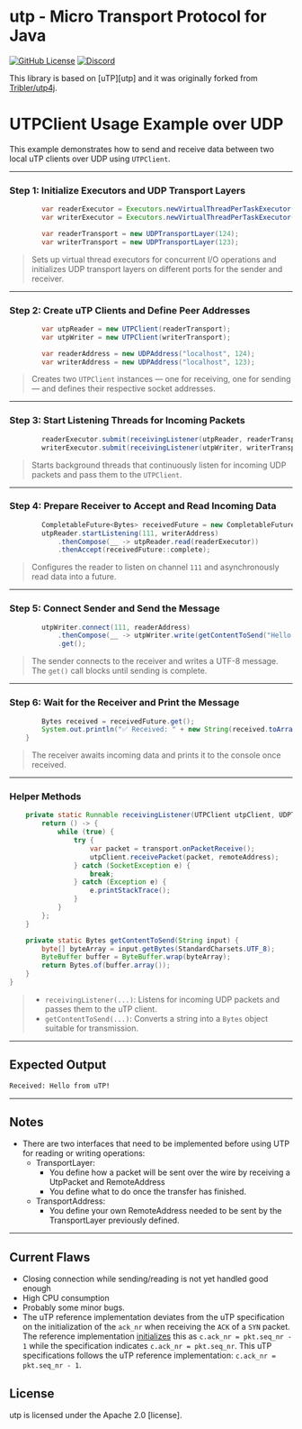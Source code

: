 # utp - Micro Transport Protocol for Java
[![GitHub License](https://img.shields.io/badge/license-Apache%202.0-blue?style=flat-square)]()
[![Discord](https://img.shields.io/badge/Chat-on%20Discord-%235865F2?logo=discord&logoColor=white)](https://discord.com/channels/890617081744220180/1301231225276465152)

This library is based on [uTP][utp] and it was originally forked from [Tribler/utp4j](https://github.com/Tribler/utp4j).


# UTPClient Usage Example over UDP

This example demonstrates how to send and receive data between two local uTP clients over UDP using `UTPClient`.

---
### Step 1: Initialize Executors and UDP Transport Layers

```java
        var readerExecutor = Executors.newVirtualThreadPerTaskExecutor();
        var writerExecutor = Executors.newVirtualThreadPerTaskExecutor();

        var readerTransport = new UDPTransportLayer(124);
        var writerTransport = new UDPTransportLayer(123);
```

> Sets up virtual thread executors for concurrent I/O operations and initializes UDP transport layers on different ports for the sender and receiver.

---

### Step 2: Create uTP Clients and Define Peer Addresses

```java
        var utpReader = new UTPClient(readerTransport);
        var utpWriter = new UTPClient(writerTransport);

        var readerAddress = new UDPAddress("localhost", 124);
        var writerAddress = new UDPAddress("localhost", 123);
```

> Creates two `UTPClient` instances — one for receiving, one for sending — and defines their respective socket addresses.

---

### Step 3: Start Listening Threads for Incoming Packets

```java
        readerExecutor.submit(receivingListener(utpReader, readerTransport, writerAddress));
        writerExecutor.submit(receivingListener(utpWriter, writerTransport, readerAddress));
```

> Starts background threads that continuously listen for incoming UDP packets and pass them to the `UTPClient`.

---

### Step 4: Prepare Receiver to Accept and Read Incoming Data

```java
        CompletableFuture<Bytes> receivedFuture = new CompletableFuture<>();
        utpReader.startListening(111, writerAddress)
            .thenCompose(__ -> utpReader.read(readerExecutor))
            .thenAccept(receivedFuture::complete);
```

> Configures the reader to listen on channel `111` and asynchronously read data into a future.

---

### Step 5: Connect Sender and Send the Message

```java
        utpWriter.connect(111, readerAddress)
            .thenCompose(__ -> utpWriter.write(getContentToSend("Hello from uTP!"), writerExecutor))
            .get();
```

> The sender connects to the receiver and writes a UTF-8 message. The `get()` call blocks until sending is complete.

---

### Step 6: Wait for the Receiver and Print the Message

```java
        Bytes received = receivedFuture.get();
        System.out.println("✅ Received: " + new String(received.toArray(), StandardCharsets.UTF_8));
    }
```

> The receiver awaits incoming data and prints it to the console once received.

---

### Helper Methods

```java
    private static Runnable receivingListener(UTPClient utpClient, UDPTransportLayer transport, UDPAddress remoteAddress) {
        return () -> {
            while (true) {
                try {
                    var packet = transport.onPacketReceive();
                    utpClient.receivePacket(packet, remoteAddress);
                } catch (SocketException e) {
                    break;
                } catch (Exception e) {
                    e.printStackTrace();
                }
            }
        };
    }

    private static Bytes getContentToSend(String input) {
        byte[] byteArray = input.getBytes(StandardCharsets.UTF_8);
        ByteBuffer buffer = ByteBuffer.wrap(byteArray);
        return Bytes.of(buffer.array());
    }
}
```

> - `receivingListener(...)`: Listens for incoming UDP packets and passes them to the uTP client.
> - `getContentToSend(...)`: Converts a string into a `Bytes` object suitable for transmission.

---

## Expected Output

```bash
Received: Hello from uTP!
```
---

## Notes

- There are two interfaces that need to be implemented before using UTP for reading or writing operations:
  - TransportLayer:
    - You define how a packet will be sent over the wire by receiving a UtpPacket and RemoteAddress
    - You define what to do once the transfer has finished.
  - TransportAddress:
    - You define your own RemoteAddress needed to be sent by the TransportLayer previously defined.

---

## Current Flaws
* Closing connection while sending/reading is not yet handled good enough
* High CPU consumption
* Probably some minor bugs.
* The uTP reference implementation deviates from the uTP specification on the initialization of the `ack_nr` when receiving the `ACK` of a `SYN` packet. The reference implementation [initializes](https://github.com/bittorrent/libutp/blob/master/utp_internal.cpp#L1874) this as `c.ack_nr = pkt.seq_nr - 1` while the specification indicates `c.ack_nr = pkt.seq_nr`. This uTP specifications follows the uTP reference implementation: `c.ack_nr = pkt.seq_nr - 1`.



## License
utp is licensed under the Apache 2.0 [license]. 

